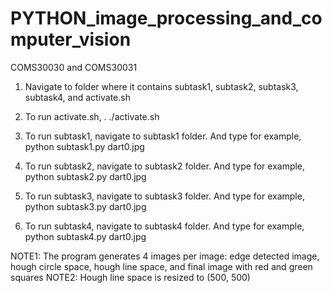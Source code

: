 # PYTHON_image_processing_and_computer_vision
COMS30030 and COMS30031

1. Navigate to folder where it contains subtask1, subtask2, subtask3, subtask4, and activate.sh

2. To run activate.sh,
. ./activate.sh

3. To run subtask1, navigate to subtask1 folder. And type for example,
python subtask1.py dart0.jpg

4. To run subtask2, navigate to subtask2 folder. And type for example,
python subtask2.py dart0.jpg

5. To run subtask3, navigate to subtask3 folder. And type for example,
python subtask3.py dart0.jpg

6. To run subtask4, navigate to subtask4 folder. And type for example,
python subtask4.py dart0.jpg

NOTE1: The program generates 4 images per image: edge detected image, hough circle space, hough line space, and final image with red and green squares
NOTE2: Hough line space is resized to (500, 500)
